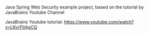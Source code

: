 Java Spring Web Security example project, based on the tutorial by JavaBrains Youtube Channel

JavaBrains Youtube tutorial:  https://www.youtube.com/watch?v=LKvrFltAgCQ
